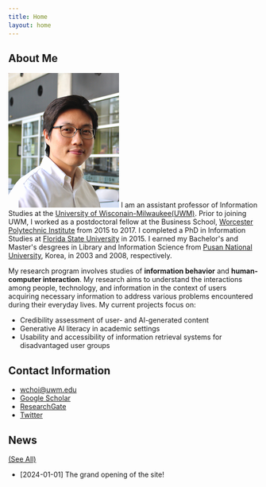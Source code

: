 ```yaml
---
title: Home
layout: home
---
```


## About Me
![Wonchan Choi](assets/images/wchoi_gp_60.png)
I am an assistant professor of Information Studies at the [University of Wisconain-Milwaukee(UWM)](https://uwm.edu/informationstudies/). Prior to joining UWM, I worked as a postdoctoral fellow at the Business School, [Worcester Polytechnic Institute](https://www.wpi.edu/academics/business) from 2015 to 2017. I completed a PhD in Information Studies at [Florida State University](https://ischool.cci.fsu.edu/) in 2015. I earned my Bachelor's and Master's desgrees in Library and Information Science from [Pusan National University](https://socio.pusan.ac.kr/socioeng/14014/subview.do), Korea, in 2003 and 2008, respectively.

My research program involves studies of <b>information behavior</b> and <b>human-computer interaction</b>. My research aims to understand the interactions among people, technology, and information in the context of users acquiring necessary information to address various problems encountered during their everyday lives. My current projects focus on:
- Credibility assessment of user- and AI-generated content
- Generative AI literacy in academic settings
- Usability and accessibility of information retrieval systems for disadvantaged user groups

## Contact Information
 - wchoi@uwm.edu
 - [Google Scholar](https://scholar.google.com/citations?user=p5_1GbgAAAAJ&hl=en)
 - [ResearchGate](https://www.researchgate.net/profile/Wonchan-Choi)
 - [Twitter](https://twitter.com/wonchan_choi)

## News 
[(See All)](https://wonchan-choi.github.io/news.html)
- [2024-01-01] The grand opening of the site!
